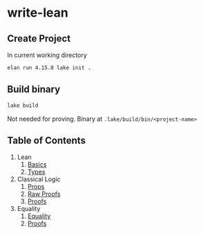 # write-lean

## Create Project
In current working directory
```sh
elan run 4.15.0 lake init .
```

## Build binary
```sh
lake build
```
Not needed for proving. Binary at `.lake/build/bin/<project-name>`

## Table of Contents

1. Lean
    1. [Basics](WriteLean/Lean/Basics.lean)
    2. [Types](WriteLean/Lean/Types.lean)
2. Classical Logic
    1. [Props](WriteLean/ClassicalLogic/Props.lean)
    2. [Raw Proofs](WriteLean/ClassicalLogic/RawProofs.lean)
    3. [Proofs](WriteLean/ClassicalLogic/Proofs.lean)
3. Equality
    1. [Equality](WriteLean/Equality/Equality.lean)
    2. [Proofs](WriteLean/Equality/Proofs.lean)